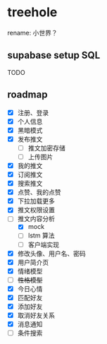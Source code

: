 # treehole

rename: 小世界？

## supabase setup SQL

TODO

## roadmap

- [x] 注册、登录
- [x] 个人信息
- [x] 黑暗模式
- [x] 发布推文
  - [ ] 推文加密存储
  - [ ] 上传图片
- [x] 我的推文
- [x] 订阅推文
- [x] 搜索推文
- [x] 点赞、我的点赞
- [x] 下拉加载更多
- [x] 推文权限设置
- [ ] 推文内容分析
  - [x] mock
  - [ ] lstm 算法
  - [ ] 客户端实现
- [x] 修改头像、用户名、密码
- [x] 用户简介页
- [x] 情绪模型
- [ ] ~~性格模型~~
- [x] 今日心情
- [x] 匹配好友
- [x] 添加好友
- [x] 取消好友关系
- [x] 消息通知
- [ ] 条件搜索
